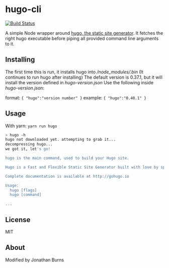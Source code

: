 # hugo-cli

[![Build Status](https://travis-ci.org/nikku/hugo-cli.svg?branch=master)](https://travis-ci.org/nikku/hugo-cli)

A simple Node wrapper around [hugo, the static site generator](http://gohugo.io). It fetches the right hugo executable before piping all provided command line arguments to it.


## Installing

The first time this is run, it installs hugo into */node_modules/.bin* (It continues to run hugo after installing)
The default version is 0.37.1, but it will install the version defined in *hugo-version.json*
Use the following inside *hugo-version.json*:

format: `{ "hugo":"version number" }`
example: `{ "hugo":"0.40.1" }`


## Usage

With yarn: `yarn run hugo`

```bash
> hugo -h
hugo not downloaded yet. attempting to grab it...
decompressing hugo...
we got it, let's go!

hugo is the main command, used to build your Hugo site.

Hugo is a Fast and Flexible Static Site Generator built with love by spf13 and friends in Go.

Complete documentation is available at http://gohugo.io

Usage:
  hugo [flags]
  hugo [command]

...
```


## License

MIT

## About
Modified by Jonathan Burns